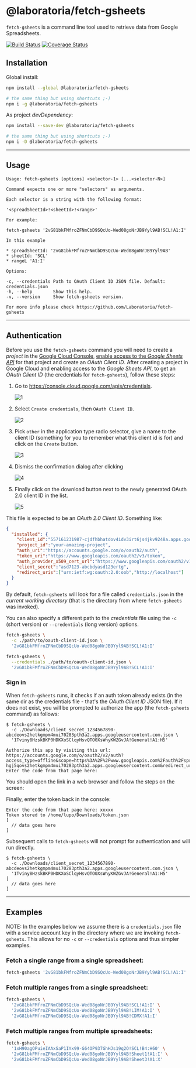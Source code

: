 # @laboratoria/fetch-gsheets

`fetch-gsheets` is a command line tool used to retrieve data from Google
Spreadsheets.

[![Build Status](https://travis-ci.com/Laboratoria/fetch-gsheets.svg?branch=master)](https://travis-ci.com/Laboratoria/fetch-gsheets)
[![Coverage Status](https://coveralls.io/repos/github/Laboratoria/fetch-gsheets/badge.svg?branch=master)](https://coveralls.io/github/Laboratoria/fetch-gsheets?branch=master)

## Installation

Global install:

```sh
npm install --global @laboratoria/fetch-gsheets

# the same thing but using shortcuts ;-)
npm i -g @laboratoria/fetch-gsheets
```

As project _devDependency_:

```sh
npm install --save-dev @laboratoria/fetch-gsheets

# the same thing but using shortcuts ;-)
npm i -D @laboratoria/fetch-gsheets
```

***

## Usage

```
Usage: fetch-gsheets [options] <selector-1> [...<selector-N>]

Command expects one or more "selectors" as arguments.

Each selector is a string with the following format:

'<spreadSheetId>!<sheetId>!<range>'

For example:

fetch-gsheets '2vG81bkFMfroZFNmCbD9SQcUo-Wed08goNrJB9Yyl9AB!SCL!A1:I'

In this example

* spreadSheetId: '2vG81bkFMfroZFNmCbD9SQcUo-Wed08goNrJB9Yyl9AB'
* sheetId: 'SCL'
* rangeL 'A1:I'

Options:

-c, --credentials Path to OAuth Client ID JSON file. Default: credentials.json
-h, --help        Show this help.
-v, --version     Show fetch-gsheets version.

For more info please check https://github.com/Laboratoria/fetch-gsheets
```

***

## Authentication

Before you use the `fetch-gsheets` command you will need to create a _project_
in the [Google Cloud Console](https://console.cloud.google.com/),
[enable access to the _Google Sheets API_](https://cloud.google.com/apis/docs/enable-disable-apis)
for that project and create an _OAuth Client ID_. After creating a project in
Google Cloud and enabling access to the _Google Sheets API_, to get an
_OAuth Client ID_ (the credentials for `fetch-gsheets`), follow these steps:

1. Go to https://console.cloud.google.com/apis/credentials.

   ![1](https://user-images.githubusercontent.com/110297/54376357-e1bb7e80-4650-11e9-8282-26dc104bf9c1.png)

2. Select `Create credentials`, then `OAuth Client ID`.

   ![2](https://user-images.githubusercontent.com/110297/54376358-e1bb7e80-4650-11e9-9f09-436c3d9b9a15.png)

3. Pick `other` in the application type radio selector, give a name to the
   client ID (something for you to remember what this client id is for) and
   click on the `Create` button.

   ![3](https://user-images.githubusercontent.com/110297/54376359-e2541500-4650-11e9-9bf0-48027296b4a9.png)

4. Dismiss the confirmation dialog after clicking

   ![4](https://user-images.githubusercontent.com/110297/54376360-e2541500-4650-11e9-8721-6e850cac552c.png)

5. Finally click on the download button next to the newly generated OAuth 2.0
   client ID in the list.

   ![5](https://user-images.githubusercontent.com/110297/54376361-e2541500-4650-11e9-8fb9-466346e57336.png)

This file is expected to be an _OAuth 2.0 Client ID_. Something like:

```json
{
  "installed": {
    "client_id":"557161231987-cjdfhbhatdov4idv3irt6js4jkv9248a.apps.googleusercontent.com",
    "project_id":"your-amazing-project",
    "auth_uri":"https://accounts.google.com/o/oauth2/auth",
    "token_uri":"https://www.googleapis.com/oauth2/v3/token",
    "auth_provider_x509_cert_url":"https://www.googleapis.com/oauth2/v1/certs",
    "client_secret":"asd7123-abcbdyasd123ertg",
    "redirect_uris":["urn:ietf:wg:oauth:2.0:oob","http://localhost"]
  }
}
```

By default, `fetch-gsheets` will look for a file called `credentials.json` in
the _current working directory_ (that is the directory from where
`fetch-gsheets` was invoked).

You can also specify a different path to the _credentials_ file using the `-c`
(short version) or `--credentials` (long version) options.

```sh
fetch-gsheets \
  -c ./path/to/oauth-client-id.json \
  '2vG81bkFMfroZFNmCbD9SQcUo-Wed08goNrJB9Yyl9AB!SCL!A1:I'
```

```sh
fetch-gsheets \
  --credentials ./path/to/oauth-client-id.json \
  '2vG81bkFMfroZFNmCbD9SQcUo-Wed08goNrJB9Yyl9AB!SCL!A1:I'
```

### Sign in

When `fetch-gsheets` runs, it checks if an auth token already exists (in the same
dir as the credentials file - that's the _OAuth Client ID_ JSON file). If it
does not exist, you will be prompted to authorize the app (the `fetch-gsheets`
command) as follows:

```
$ fetch-gsheets \
  -c ./Downloads/client_secret_1234567890-abcdeovs2hetkgmpm4mui70283pth3a2.apps.googleusercontent.com.json \
  '1Tviny8HzskBKP0HDKXoSClqyHsvQTO0XsWnyKWZGvJA!General!A1:H5'

Authorize this app by visiting this url: https://accounts.google.com/o/oauth2/v2/auth?access_type=offline&scope=https%3A%2F%2Fwww.googleapis.com%2Fauth%2Fspreadsheets.readonly&response_type=code&client_id=897165371071-hgj5qovs2hetkgmpm4mui70283pth3a2.apps.googleusercontent.com&redirect_uri=urn%3Aietf%3Awg%3Aoauth%3A2.0%3Aoob
Enter the code from that page here:
```

You should open the link in a web browser and follow the steps on the screen:

Finally, enter the token back in the console:

```
Enter the code from that page here: xxxxx
Token stored to /home/lupo/Downloads/token.json
[
  // data goes here
]
```

Subsequent calls to `fetch-gsheets` will not prompt for authentication and will
run directly.

```
$ fetch-gsheets \
  -c ./Downloads/client_secret_1234567890-abcdeovs2hetkgmpm4mui70283pth3a2.apps.googleusercontent.com.json \
  '1Tviny8HzskBKP0HDKXoSClqyHsvQTO0XsWnyKWZGvJA!General!A1:H5'
[
  // data goes here
]
```

***

## Examples

NOTE: In the examples below we assume there is a `credentials.json` file with a
service account key in the directory where we are invoking `fetch-gsheets`. This
allows for no `-c` or `--credentials` options and thus simpler examples.

### Fetch a single range from a single spreadsheet:

```sh
fetch-gsheets '2vG81bkFMfroZFNmCbD9SQcUo-Wed08goNrJB9Yyl9AB!SCL!A1:I'
```

### Fetch multiple ranges from a single spreadsheet:

```sh
fetch-gsheets \
  '2vG81bkFMfroZFNmCbD9SQcUo-Wed08goNrJB9Yyl9AB!SCL!A1:I' \
  '2vG81bkFMfroZFNmCbD9SQcUo-Wed08goNrJB9Yyl9AB!LIM!A1:I' \
  '2vG81bkFMfroZFNmCbD9SQcUo-Wed08goNrJB9Yyl9AB!CDMX!A1:I'
```

### Fetch multiple ranges from multiple spreadsheets:

```sh
fetch-gsheets \
  '1xH90agOPuieIAAxSaP1IYx99-G64OP937GhHJs19q2O!SCL!B4:H60' \
  '2vG81bkFMfroZFNmCbD9SQcUo-Wed08goNrJB9Yyl9AB!Sheet1!A1:I' \
  '2vG81bkFMfroZFNmCbD9SQcUo-Wed08goNrJB9Yyl9AB!Sheet3!A1:X'
```
